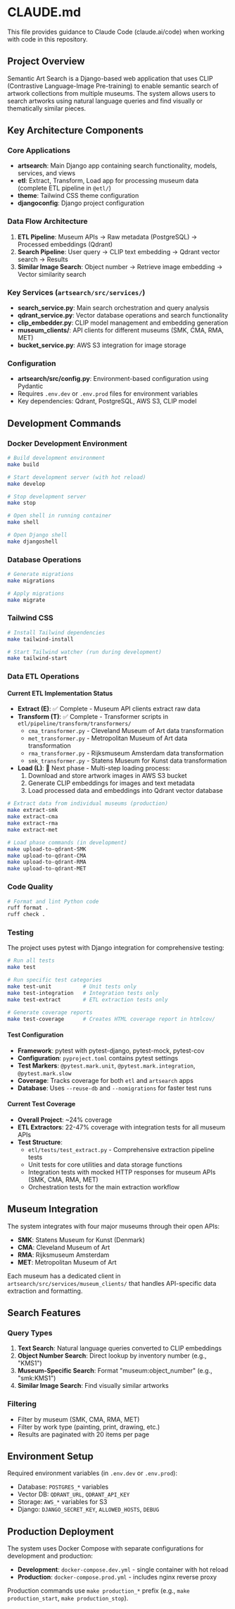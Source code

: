 # CLAUDE.md

This file provides guidance to Claude Code (claude.ai/code) when working with code in this repository.

## Project Overview

Semantic Art Search is a Django-based web application that uses CLIP (Contrastive Language-Image Pre-training) to enable semantic search of artwork collections from multiple museums. The system allows users to search artworks using natural language queries and find visually or thematically similar pieces.

## Key Architecture Components

### Core Applications
- **artsearch**: Main Django app containing search functionality, models, services, and views
- **etl**: Extract, Transform, Load app for processing museum data (complete ETL pipeline in `@etl/`)
- **theme**: Tailwind CSS theme configuration
- **djangoconfig**: Django project configuration

### Data Flow Architecture
1. **ETL Pipeline**: Museum APIs → Raw metadata (PostgreSQL) → Processed embeddings (Qdrant)
2. **Search Pipeline**: User query → CLIP text embedding → Qdrant vector search → Results
3. **Similar Image Search**: Object number → Retrieve image embedding → Vector similarity search

### Key Services (`artsearch/src/services/`)
- **search_service.py**: Main search orchestration and query analysis
- **qdrant_service.py**: Vector database operations and search functionality
- **clip_embedder.py**: CLIP model management and embedding generation
- **museum_clients/**: API clients for different museums (SMK, CMA, RMA, MET)
- **bucket_service.py**: AWS S3 integration for image storage

### Configuration
- **artsearch/src/config.py**: Environment-based configuration using Pydantic
- Requires `.env.dev` or `.env.prod` files for environment variables
- Key dependencies: Qdrant, PostgreSQL, AWS S3, CLIP model

## Development Commands

### Docker Development Environment
```bash
# Build development environment
make build

# Start development server (with hot reload)
make develop

# Stop development server
make stop

# Open shell in running container
make shell

# Open Django shell
make djangoshell
```

### Database Operations
```bash
# Generate migrations
make migrations

# Apply migrations
make migrate
```

### Tailwind CSS
```bash
# Install Tailwind dependencies
make tailwind-install

# Start Tailwind watcher (run during development)
make tailwind-start
```

### Data ETL Operations

#### Current ETL Implementation Status
- **Extract (E)**: ✅ Complete - Museum API clients extract raw data
- **Transform (T)**: ✅ Complete - Transformer scripts in `etl/pipeline/transform/transformers/`
  - `cma_transformer.py` - Cleveland Museum of Art data transformation
  - `met_transformer.py` - Metropolitan Museum of Art data transformation  
  - `rma_transformer.py` - Rijksmuseum Amsterdam data transformation
  - `smk_transformer.py` - Statens Museum for Kunst data transformation
- **Load (L)**: 🚧 Next phase - Multi-step loading process:
  1. Download and store artwork images in AWS S3 bucket
  2. Generate CLIP embeddings for images and text metadata
  3. Load processed data and embeddings into Qdrant vector database

```bash
# Extract data from individual museums (production)
make extract-smk
make extract-cma
make extract-rma
make extract-met

# Load phase commands (in development)
make upload-to-qdrant-SMK
make upload-to-qdrant-CMA
make upload-to-qdrant-RMA
make upload-to-qdrant-MET
```

### Code Quality
```bash
# Format and lint Python code
ruff format .
ruff check .
```

### Testing

The project uses pytest with Django integration for comprehensive testing:

```bash
# Run all tests
make test

# Run specific test categories
make test-unit          # Unit tests only
make test-integration   # Integration tests only
make test-extract       # ETL extraction tests only

# Generate coverage reports
make test-coverage      # Creates HTML coverage report in htmlcov/
```

#### Test Configuration
- **Framework**: pytest with pytest-django, pytest-mock, pytest-cov
- **Configuration**: `pyproject.toml` contains pytest settings
- **Test Markers**: `@pytest.mark.unit`, `@pytest.mark.integration`, `@pytest.mark.slow`
- **Coverage**: Tracks coverage for both `etl` and `artsearch` apps
- **Database**: Uses `--reuse-db` and `--nomigrations` for faster test runs

#### Current Test Coverage
- **Overall Project**: ~24% coverage
- **ETL Extractors**: 22-47% coverage with integration tests for all museum APIs
- **Test Structure**:
  - `etl/tests/test_extract.py` - Comprehensive extraction pipeline tests
  - Unit tests for core utilities and data storage functions  
  - Integration tests with mocked HTTP responses for museum APIs (SMK, CMA, RMA, MET)
  - Orchestration tests for the main extraction workflow

## Museum Integration

The system integrates with four major museums through their open APIs:
- **SMK**: Statens Museum for Kunst (Denmark)
- **CMA**: Cleveland Museum of Art
- **RMA**: Rijksmuseum Amsterdam
- **MET**: Metropolitan Museum of Art

Each museum has a dedicated client in `artsearch/src/services/museum_clients/` that handles API-specific data extraction and formatting.

## Search Features

### Query Types
1. **Text Search**: Natural language queries converted to CLIP embeddings
2. **Object Number Search**: Direct lookup by inventory number (e.g., "KMS1")
3. **Museum-Specific Search**: Format "museum:object_number" (e.g., "smk:KMS1")
4. **Similar Image Search**: Find visually similar artworks

### Filtering
- Filter by museum (SMK, CMA, RMA, MET)
- Filter by work type (painting, print, drawing, etc.)
- Results are paginated with 20 items per page

## Environment Setup

Required environment variables (in `.env.dev` or `.env.prod`):
- Database: `POSTGRES_*` variables
- Vector DB: `QDRANT_URL`, `QDRANT_API_KEY`
- Storage: `AWS_*` variables for S3
- Django: `DJANGO_SECRET_KEY`, `ALLOWED_HOSTS`, `DEBUG`

## Production Deployment

The system uses Docker Compose with separate configurations for development and production:
- **Development**: `docker-compose.dev.yml` - single container with hot reload
- **Production**: `docker-compose.prod.yml` - includes nginx reverse proxy

Production commands use `make production_*` prefix (e.g., `make production_start`, `make production_stop`).
